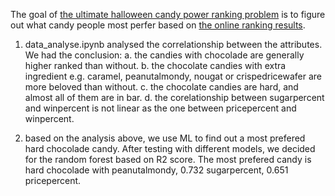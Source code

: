 The goal of [the ultimate halloween candy power ranking problem](https://fivethirtyeight.com/videos/the-ultimate-halloween-candy-power-ranking/) 
is to figure out what candy people most perfer based on [the online ranking results](https://github.com/fivethirtyeight/data/tree/master/candy-power-ranking).

1. data_analyse.ipynb analysed the correlationship between the attributes. We had the conclusion:
    a. the candies with chocolade are generally higher ranked than without.
    b. the chocolate candies with extra ingredient e.g. caramel, peanutalmondy, nougat or crispedricewafer are more beloved than without.
    c. the chocolate candies are hard, and almost all of them are in bar.
    d. the corelationship between sugarpercent and winpercent is not linear as the one between pricepercent and winpercent. 
    
2. based on the analysis above, we use ML to find out a most prefered hard chocolade candy. After testing with different models, we decided for the random forest based on R2 score. The most prefered candy is hard chocolade with peanutalmondy, 0.732 sugarpercent, 0.651 pricepercent. 
    
